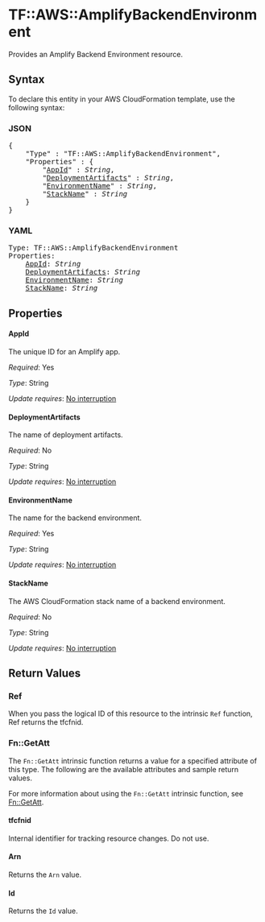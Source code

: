 # TF::AWS::AmplifyBackendEnvironment

Provides an Amplify Backend Environment resource.

## Syntax

To declare this entity in your AWS CloudFormation template, use the following syntax:

### JSON

<pre>
{
    "Type" : "TF::AWS::AmplifyBackendEnvironment",
    "Properties" : {
        "<a href="#appid" title="AppId">AppId</a>" : <i>String</i>,
        "<a href="#deploymentartifacts" title="DeploymentArtifacts">DeploymentArtifacts</a>" : <i>String</i>,
        "<a href="#environmentname" title="EnvironmentName">EnvironmentName</a>" : <i>String</i>,
        "<a href="#stackname" title="StackName">StackName</a>" : <i>String</i>
    }
}
</pre>

### YAML

<pre>
Type: TF::AWS::AmplifyBackendEnvironment
Properties:
    <a href="#appid" title="AppId">AppId</a>: <i>String</i>
    <a href="#deploymentartifacts" title="DeploymentArtifacts">DeploymentArtifacts</a>: <i>String</i>
    <a href="#environmentname" title="EnvironmentName">EnvironmentName</a>: <i>String</i>
    <a href="#stackname" title="StackName">StackName</a>: <i>String</i>
</pre>

## Properties

#### AppId

The unique ID for an Amplify app.

_Required_: Yes

_Type_: String

_Update requires_: [No interruption](https://docs.aws.amazon.com/AWSCloudFormation/latest/UserGuide/using-cfn-updating-stacks-update-behaviors.html#update-no-interrupt)

#### DeploymentArtifacts

The name of deployment artifacts.

_Required_: No

_Type_: String

_Update requires_: [No interruption](https://docs.aws.amazon.com/AWSCloudFormation/latest/UserGuide/using-cfn-updating-stacks-update-behaviors.html#update-no-interrupt)

#### EnvironmentName

The name for the backend environment.

_Required_: Yes

_Type_: String

_Update requires_: [No interruption](https://docs.aws.amazon.com/AWSCloudFormation/latest/UserGuide/using-cfn-updating-stacks-update-behaviors.html#update-no-interrupt)

#### StackName

The AWS CloudFormation stack name of a backend environment.

_Required_: No

_Type_: String

_Update requires_: [No interruption](https://docs.aws.amazon.com/AWSCloudFormation/latest/UserGuide/using-cfn-updating-stacks-update-behaviors.html#update-no-interrupt)

## Return Values

### Ref

When you pass the logical ID of this resource to the intrinsic `Ref` function, Ref returns the tfcfnid.

### Fn::GetAtt

The `Fn::GetAtt` intrinsic function returns a value for a specified attribute of this type. The following are the available attributes and sample return values.

For more information about using the `Fn::GetAtt` intrinsic function, see [Fn::GetAtt](https://docs.aws.amazon.com/AWSCloudFormation/latest/UserGuide/intrinsic-function-reference-getatt.html).

#### tfcfnid

Internal identifier for tracking resource changes. Do not use.

#### Arn

Returns the <code>Arn</code> value.

#### Id

Returns the <code>Id</code> value.

